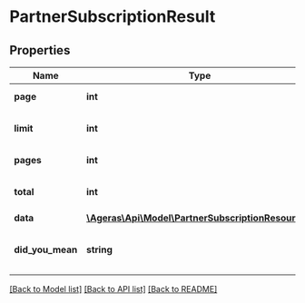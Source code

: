 # PartnerSubscriptionResult

## Properties
Name | Type | Description | Notes
------------ | ------------- | ------------- | -------------
**page** | **int** | Current Page. | [optional] 
**limit** | **int** | Number of results per page. | [optional] 
**pages** | **int** | Number of pages. | [optional] 
**total** | **int** | Total number of results. | [optional] 
**data** | [**\Ageras\Api\Model\PartnerSubscriptionResource[]**](PartnerSubscriptionResource.md) | The result. | [optional] 
**did_you_mean** | **string** | Options for related or alternative searches. | [optional] 

[[Back to Model list]](../README.md#documentation-for-models) [[Back to API list]](../README.md#documentation-for-api-endpoints) [[Back to README]](../README.md)


